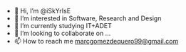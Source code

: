 - 👋 Hi, I’m @iSkYrIsE
- 👀 I’m interested in Software, Research and Design
- 🌱 I’m currently studying IT+ADET
- 💞️ I’m looking to collaborate on ...
- 📫 How to reach me marcgomezdequero99@gmail.com

<!---
iSkYrIsE/iSkYrIsE is a ✨ special ✨ repository because its `README.md` (this file) appears on your GitHub profile.
You can click the Preview link to take a look at your changes.
--->
